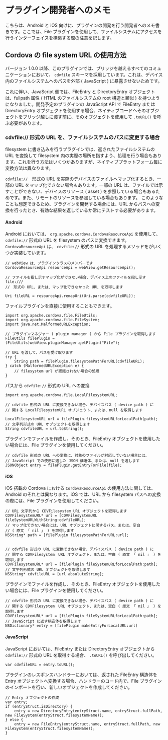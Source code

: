 プラグイン開発者へのメモ
===========================

こちらは、Android と iOS 向けに、プラグインの開発を行う開発者へのメモ書きです。ここでは、File プラグインを使用して、ファイルシステムにアクセスを行うインターフェイスを構築する際の注意を記します。

Cordova の file system URL の使用方法
-------------------------------------

バージョン 1.0.0 以降、このプラグインでは、ブリッジを越えるすべてのコミュニケーションにおいて、 `cdvfile` スキーマを採用しています。これは、デバイス内のファイルシステムへのパスを外部 ( JavaScript ) に暴露させないためです。

これに伴い、JavaScript 側では、FileEntry と DirectoryEntry オブジェクトは、fullpath 属性 ( HTML のファイルシステムの root 構造と類似 ) を持つようになりました。開発予定のプラグインの JavaScript API で FileEntry または DirectoryEntry オブジェクトを使用する場合、ネイティブコードへそのオブジェクトをブリッジ越しに渡す前に、そのオブジェクトを使用して `.toURL()` を呼ぶ必要があります。

### cdvfile:// 形式の URL を、ファイルシステムのパスに変更する場合

filesystem に書き込みを行うプラグインでは、返されたファイルシステムの URL を変換して filesystem 内の実際の場所を指すよう、処理を行う場合もあります。これを行う方法はいくつかありますが、ネイティブプラットフォーム毎に変換方法は異なります。

`cdvfile://`　形式の URL を実際のデバイスのファイルへマップ化するとき、一部の URL をマップ化できない場合もあります。一部の URL は、ファイルでは示すことができない、デバイスのリソース ( asset ) を参照している場合もあるためです。また、リモートのリソースを参照している場合もあります。
このようなことも想定できるため、プラグインを開発する場合には、URL からパスへの変換を行ったとき、有効な結果を返しているか常にテストする必要があります。

#### Android

Android においては、 `org.apache.cordova.CordovaResourceApi` を使用して、 `cdvfile://` 形式の URL を filesystem のパスに変換できます。 `CordovaResourceApi` は、 `cdvfile://` 形式の URL を処理するメソッドをがいくつか実装しています。

    // webView は、プラグインクラスのメンバーです
    CordovaResourceApi resourceApi = webView.getResourceApi();

    // ファイルを指し示すマップ化ができない場合、デバイス上のファイルを指し示す file:/// 
    //　形式の URL、または、マップ化できなかった URL を取得します
    
    Uri fileURL = resourceApi.remapUri(Uri.parse(cdvfileURL));

ファイルプラグインを直接に使用することもできます。

    import org.apache.cordova.file.FileUtils;
    import org.apache.cordova.file.FileSystem;
    import java.net.MalformedURLException;

    // プラグインマネジャー ( plugin manager ) から File プラグインを取得します
    FileUtils filePlugin = (FileUtils)webView.pluginManager.getPlugin("File");

    // URL を渡して、パスを受け取ります
    try {
        String path = filePlugin.filesystemPathForURL(cdvfileURL);
    } catch (MalformedURLException e) {
        // filesystem url が認識されない場合の処理
    }

パスから `cdvfile://` 形式の URL への変換

    import org.apache.cordova.file.LocalFilesystemURL;

    // cdvfile 形式の URL に変換できない場合、デバイスパス ( device path ) に
    // 関する LocalFilesystemURL オブジェクト、または、null を取得します

    LocalFilesystemURL url = filePlugin.filesystemURLforLocalPath(path);
    // 文字列形式の URL オブジェクトを取得します
    String cdvfileURL = url.toString();

プラグインでファイルを作成し、そのとき、FileEntry オブジェクトを使用したい場合には、File プラグインを使用してください。

    // cdvfile 形式の URL への変換に、対象のファイルが対応していない場合には、
    // JavaScript での使用に適した JSON 構造体、または、null を返します
    JSONObject entry = filePlugin.getEntryForFile(file);

#### iOS

iOS 搭載の Cordova における `CordovaResourceApi` の使用方法に関しては、Android のそれとは異なります。iOS では、URL から filesystem パスへの変換の際には、File プラグインを使用してください。


    // URL 文字列から CDVFilesystem URL オブジェクトを取得します
    CDVFilesystemURL* url = [CDVFilesystemURL fileSystemURLWithString:cdvfileURL];
    // マップ化できない場合には、URL オブジェクトに関するパス、または、空白 
    // ( 原文 「 nil 」 ) を取得します 
    NSString* path = [filePlugin filesystemPathForURL:url];
    

    // cdvfile 形式の URL に変換できない場合、デバイスパス ( device path ) に
    // 関する CDVFilesystem　URL オブジェクト、または、空白 ( 原文 「 nil 」 ) を取得します
    CDVFilesystemURL* url = [filePlugin fileSystemURLforLocalPath:path];
    // 文字列形式の URL オブジェクトを取得します
    NSString* cdvfileURL = [url absoluteString];

プラグインでファイルを作成し、そのとき、FileEntry オブジェクトを使用したい場合には、File プラグインを使用してください。

    // cdvfile 形式の URL に変換できない場合、デバイスパス ( device path ) に
    // 関する CDVFilesystem　URL オブジェクト、または、空白 ( 原文 「 nil 」 ) を取得します
    CDVFilesystemURL* url = [filePlugin fileSystemURLforLocalPath:path];
    // JavaScript に返す構造体を取得します
    NSDictionary* entry = [filePlugin makeEntryForLocalURL:url]

#### JavaScript

JavaScript においては、FileEntry または DirectoryEntry オブジェクトから `cdvfile://` 形式の URL を取得する場合、 `.toURL()` を呼び出してください。

    var cdvfileURL = entry.toURL();

プラグインのレスポンスハンドラーにおいては、返された FileEntry 構造体を Entry オブジェクトへ変換する場合、ハンドラーのコード内で、File プラグインのインポートを行い、新しいオブジェクトを作成してください。

    // Entry オブジェクトの作成
    var entry;
    if (entryStruct.isDirectory) {
        entry = new DirectoryEntry(entryStruct.name, entryStruct.fullPath, new FileSystem(entryStruct.filesystemName));
    } else {
        entry = new FileEntry(entryStruct.name, entryStruct.fullPath, new FileSystem(entryStruct.filesystemName));
    }

